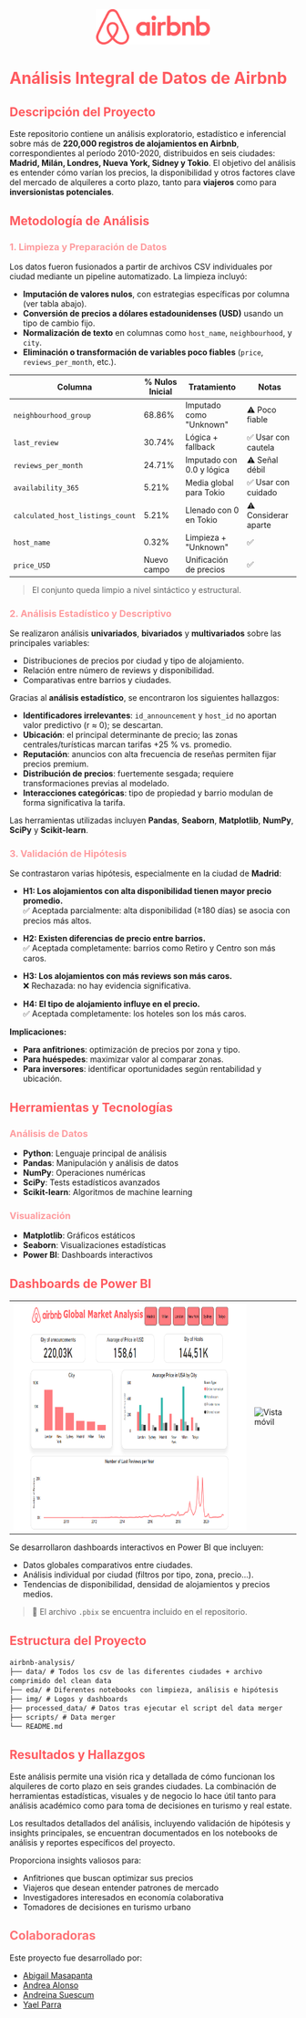 <p align="center">
  <img src="img/logo2.png" alt="Logo 1" width="200"/>
</p>

# <span style="color: #FF5A5F">Análisis Integral de Datos de Airbnb</span>

## <span style="color: #FF5A5F">Descripción del Proyecto</span>

Este repositorio contiene un análisis exploratorio, estadístico e inferencial sobre más de **220,000 registros de alojamientos en Airbnb**, correspondientes al período 2010-2020, distribuidos en seis ciudades: **Madrid, Milán, Londres, Nueva York, Sidney y Tokio**. El objetivo del análisis es entender cómo varían los precios, la disponibilidad y otros factores clave del mercado de alquileres a corto plazo, tanto para **viajeros** como para **inversionistas potenciales**.

## <span style="color: #FF5A5F">Metodología de Análisis</span>

### <span style="color: #FF5A5F99">1. Limpieza y Preparación de Datos</span>

Los datos fueron fusionados a partir de archivos CSV individuales por ciudad mediante un pipeline automatizado. La limpieza incluyó:

- **Imputación de valores nulos**, con estrategias específicas por columna (ver tabla abajo).
- **Conversión de precios a dólares estadounidenses (USD)** usando un tipo de cambio fijo.
- **Normalización de texto** en columnas como `host_name`, `neighbourhood`, y `city`.
- **Eliminación o transformación de variables poco fiables** (`price`, `reviews_per_month`, etc.).

| Columna                          | % Nulos Inicial | Tratamiento               | Notas                |
| -------------------------------- | --------------- | ------------------------- | -------------------- |
| `neighbourhood_group`            | 68.86%          | Imputado como "Unknown"   | ⚠️ Poco fiable       |
| `last_review`                    | 30.74%          | Lógica + fallback         | ✅ Usar con cautela  |
| `reviews_per_month`              | 24.71%          | Imputado con 0.0 y lógica | ⚠️ Señal débil       |
| `availability_365`               | 5.21%           | Media global para Tokio   | ✅ Usar con cuidado  |
| `calculated_host_listings_count` | 5.21%           | Llenado con 0 en Tokio    | ⚠️ Considerar aparte |
| `host_name`                      | 0.32%           | Limpieza + "Unknown"      | ✅                   |
| `price_USD`                      | Nuevo campo     | Unificación de precios    | ✅                   |

> El conjunto queda limpio a nivel sintáctico y estructural.

### <span style="color: #FF5A5F99">2. Análisis Estadístico y Descriptivo</span>

Se realizaron análisis **univariados**, **bivariados** y **multivariados** sobre las principales variables:

- Distribuciones de precios por ciudad y tipo de alojamiento.
- Relación entre número de reviews y disponibilidad.
- Comparativas entre barrios y ciudades.

Gracias al **análisis estadístico**, se encontraron los siguientes hallazgos:

- **Identificadores irrelevantes**: `id_announcement` y `host_id` no aportan valor predictivo (r ≈ 0); se descartan.
- **Ubicación**: el principal determinante de precio; las zonas centrales/turísticas marcan tarifas +25 % vs. promedio.
- **Reputación**: anuncios con alta frecuencia de reseñas permiten fijar precios premium.
- **Distribución de precios**: fuertemente sesgada; requiere transformaciones previas al modelado.
- **Interacciones categóricas**: tipo de propiedad y barrio modulan de forma significativa la tarifa.

Las herramientas utilizadas incluyen **Pandas**, **Seaborn**, **Matplotlib**, **NumPy**, **SciPy** y **Scikit-learn**.

### <span style="color: #FF5A5F99">3. Validación de Hipótesis</span>

Se contrastaron varias hipótesis, especialmente en la ciudad de **Madrid**:

- **H1: Los alojamientos con alta disponibilidad tienen mayor precio promedio.**  
  ✅ Aceptada parcialmente: alta disponibilidad (≥180 días) se asocia con precios más altos.

- **H2: Existen diferencias de precio entre barrios.**  
  ✅ Aceptada completamente: barrios como Retiro y Centro son más caros.

- **H3: Los alojamientos con más reviews son más caros.**  
  ❌ Rechazada: no hay evidencia significativa.

- **H4: El tipo de alojamiento influye en el precio.**  
  ✅ Aceptada completamente: los hoteles son los más caros.

**Implicaciones:**

- **Para anfitriones**: optimización de precios por zona y tipo.
- **Para huéspedes**: maximizar valor al comparar zonas.
- **Para inversores**: identificar oportunidades según rentabilidad y ubicación.

## <span style="color: #FF5A5F">Herramientas y Tecnologías</span>

### <span style="color: #FF5A5F99">Análisis de Datos</span>

- **Python**: Lenguaje principal de análisis
- **Pandas**: Manipulación y análisis de datos
- **NumPy**: Operaciones numéricas
- **SciPy**: Tests estadísticos avanzados
- **Scikit-learn**: Algoritmos de machine learning

### <span style="color: #FF5A5F99">Visualización</span>

- **Matplotlib**: Gráficos estáticos
- **Seaborn**: Visualizaciones estadísticas
- **Power BI**: Dashboards interactivos

## <span style="color: #FF5A5F">Dashboards de Power BI</span>

<p align="center">
  <table>
    <tr>
      <td><img src="img/dashboard1.png" alt="Dashboard General" height="400"/></td>
      <td><img src="img/Dashboard-movil.gif" alt="Vista móvil" height="400"/></td>
    </tr>
  </table>
</p>

Se desarrollaron dashboards interactivos en Power BI que incluyen:

- Datos globales comparativos entre ciudades.
- Análisis individual por ciudad (filtros por tipo, zona, precio...).
- Tendencias de disponibilidad, densidad de alojamientos y precios medios.

> 📁 El archivo `.pbix` se encuentra incluido en el repositorio.

## <span style="color: #FF5A5F">Estructura del Proyecto</span>

```
airbnb-analysis/
├── data/ # Todos los csv de las diferentes ciudades + archivo comprimido del clean data
├── eda/ # Diferentes notebooks con limpieza, análisis e hipótesis
├── img/ # Logos y dashboards
├── processed_data/ # Datos tras ejecutar el script del data merger
├── scripts/ # Data merger
└── README.md
```

## <span style="color: #FF5A5F">Resultados y Hallazgos</span>

Este análisis permite una visión rica y detallada de cómo funcionan los alquileres de corto plazo en seis grandes ciudades. La combinación de herramientas estadísticas, visuales y de negocio lo hace útil tanto para análisis académico como para toma de decisiones en turismo y real estate.

Los resultados detallados del análisis, incluyendo validación de hipótesis y insights principales, se encuentran documentados en los notebooks de análisis y reportes específicos del proyecto.

Proporciona insights valiosos para:

- Anfitriones que buscan optimizar sus precios
- Viajeros que desean entender patrones de mercado
- Investigadores interesados en economía colaborativa
- Tomadores de decisiones en turismo urbano

## <h2 style="color:#FF5A5F; opacity:0.85;">Colaboradoras</h2>

Este proyecto fue desarrollado por:

- [Abigail Masapanta](https://github.com/abbyenredes)
- [Andrea Alonso](https://github.com/andalons)
- [Andreina Suescum](https://github.com/mariasuescum)
- [Yael Parra](https://github.com/Yael-Parra)
